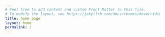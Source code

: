 ```yaml
---
# Feel free to add content and custom Front Matter to this file.
# To modify the layout, see https://jekyllrb.com/docs/themes/#overriding-theme-defaults
title: home page
layout: home
permalink: /
---
```

